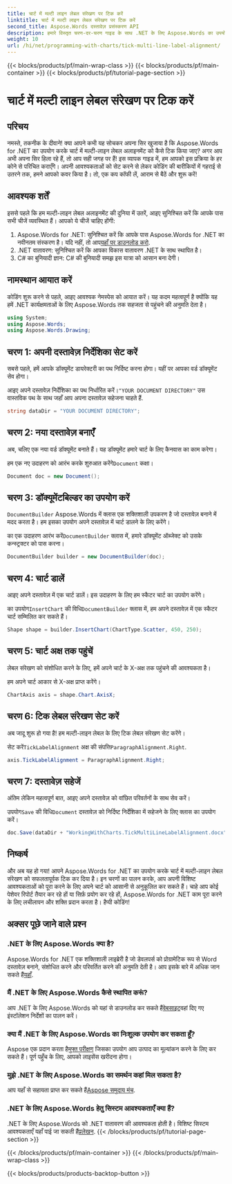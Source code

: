 ```yaml
---
title: चार्ट में मल्टी लाइन लेबल संरेखण पर टिक करें
linktitle: चार्ट में मल्टी लाइन लेबल संरेखण पर टिक करें
second_title: Aspose.Words दस्तावेज़ प्रसंस्करण API
description: हमारे विस्तृत चरण-दर-चरण गाइड के साथ .NET के लिए Aspose.Words का उपयोग करके चार्ट में मल्टी-लाइन लेबल संरेखण को टिक करना सीखें। सभी स्तरों के डेवलपर्स के लिए बिल्कुल सही।
weight: 10
url: /hi/net/programming-with-charts/tick-multi-line-label-alignment/
---
```


{{< blocks/products/pf/main-wrap-class >}}
{{< blocks/products/pf/main-container >}}
{{< blocks/products/pf/tutorial-page-section >}}

# चार्ट में मल्टी लाइन लेबल संरेखण पर टिक करें

## परिचय

नमस्ते, तकनीक के दीवाने! क्या आपने कभी यह सोचकर अपना सिर खुजाया है कि Aspose.Words for .NET का उपयोग करके चार्ट में मल्टी-लाइन लेबल अलाइनमेंट को कैसे टिक किया जाए? अगर आप अभी अपना सिर हिला रहे हैं, तो आप सही जगह पर हैं! इस व्यापक गाइड में, हम आपको इस प्रक्रिया के हर कोने से परिचित कराएँगे। अपनी आवश्यकताओं को सेट करने से लेकर कोडिंग की बारीकियों में गहराई से उतरने तक, हमने आपको कवर किया है। तो, एक कप कॉफी लें, आराम से बैठें और शुरू करें!

## आवश्यक शर्तें

इससे पहले कि हम मल्टी-लाइन लेबल अलाइनमेंट की दुनिया में उतरें, आइए सुनिश्चित करें कि आपके पास सभी चीजें व्यवस्थित हैं। आपको ये चीजें चाहिए होंगी:

1.  Aspose.Words for .NET: सुनिश्चित करें कि आपके पास Aspose.Words for .NET का नवीनतम संस्करण है। यदि नहीं, तो आप[यहाँ पर डाउनलोड करो](https://releases.aspose.com/words/net/).
2. .NET वातावरण: सुनिश्चित करें कि आपका विकास वातावरण .NET के साथ स्थापित है।
3. C# का बुनियादी ज्ञान: C# की बुनियादी समझ इस यात्रा को आसान बना देगी।

## नामस्थान आयात करें

कोडिंग शुरू करने से पहले, आइए आवश्यक नेमस्पेस को आयात करें। यह कदम महत्वपूर्ण है क्योंकि यह हमें .NET कार्यक्षमताओं के लिए Aspose.Words तक सहजता से पहुंचने की अनुमति देता है।

```csharp
using System;
using Aspose.Words;
using Aspose.Words.Drawing;
```

## चरण 1: अपनी दस्तावेज़ निर्देशिका सेट करें

सबसे पहले, हमें आपके डॉक्यूमेंट डायरेक्टरी का पथ निर्दिष्ट करना होगा। यहीं पर आपका वर्ड डॉक्यूमेंट सेव होगा।


 आइए अपने दस्तावेज़ निर्देशिका का पथ निर्धारित करें।`"YOUR DOCUMENT DIRECTORY"` उस वास्तविक पथ के साथ जहाँ आप अपना दस्तावेज़ सहेजना चाहते हैं.

```csharp
string dataDir = "YOUR DOCUMENT DIRECTORY";
```

## चरण 2: नया दस्तावेज़ बनाएँ

अब, चलिए एक नया वर्ड डॉक्यूमेंट बनाते हैं। यह डॉक्यूमेंट हमारे चार्ट के लिए कैनवास का काम करेगा।

 हम एक नए उदाहरण को आरंभ करके शुरुआत करेंगे`Document` कक्षा।

```csharp
Document doc = new Document();
```

## चरण 3: डॉक्यूमेंटबिल्डर का उपयोग करें

`DocumentBuilder` Aspose.Words में क्लास एक शक्तिशाली उपकरण है जो दस्तावेज़ बनाने में मदद करता है। हम इसका उपयोग अपने दस्तावेज़ में चार्ट डालने के लिए करेंगे।

 का एक उदाहरण आरंभ करें`DocumentBuilder` क्लास में, हमारे डॉक्यूमेंट ऑब्जेक्ट को उसके कन्स्ट्रक्टर को पास करना।

```csharp
DocumentBuilder builder = new DocumentBuilder(doc);
```

## चरण 4: चार्ट डालें

आइए अपने दस्तावेज़ में एक चार्ट डालें। इस उदाहरण के लिए हम स्कैटर चार्ट का उपयोग करेंगे।

 का उपयोग`InsertChart` की विधि`DocumentBuilder` क्लास में, हम अपने दस्तावेज़ में एक स्कैटर चार्ट सम्मिलित कर सकते हैं।

```csharp
Shape shape = builder.InsertChart(ChartType.Scatter, 450, 250);
```

## चरण 5: चार्ट अक्ष तक पहुंचें

लेबल संरेखण को संशोधित करने के लिए, हमें अपने चार्ट के X-अक्ष तक पहुंचने की आवश्यकता है।

हम अपने चार्ट आकार से X-अक्ष प्राप्त करेंगे।

```csharp
ChartAxis axis = shape.Chart.AxisX;
```

## चरण 6: टिक लेबल संरेखण सेट करें

अब जादू शुरू हो गया है! हम मल्टी-लाइन लेबल के लिए टिक लेबल संरेखण सेट करेंगे।

 सेट करें`TickLabelAlignment` अक्ष की संपत्ति`ParagraphAlignment.Right`.

```csharp
axis.TickLabelAlignment = ParagraphAlignment.Right;
```

## चरण 7: दस्तावेज़ सहेजें

अंतिम लेकिन महत्वपूर्ण बात, आइए अपने दस्तावेज़ को वांछित परिवर्तनों के साथ सेव करें।

 उपयोग`Save` की विधि`Document` दस्तावेज़ को निर्दिष्ट निर्देशिका में सहेजने के लिए क्लास का उपयोग करें।

```csharp
doc.Save(dataDir + "WorkingWithCharts.TickMultiLineLabelAlignment.docx");
```

## निष्कर्ष

और अब यह हो गया! आपने Aspose.Words for .NET का उपयोग करके चार्ट में मल्टी-लाइन लेबल संरेखण को सफलतापूर्वक टिक कर दिया है। इन चरणों का पालन करके, आप अपनी विशिष्ट आवश्यकताओं को पूरा करने के लिए अपने चार्ट को आसानी से अनुकूलित कर सकते हैं। चाहे आप कोई पेशेवर रिपोर्ट तैयार कर रहे हों या सिर्फ़ प्रयोग कर रहे हों, Aspose.Words for .NET काम पूरा करने के लिए लचीलापन और शक्ति प्रदान करता है। हैप्पी कोडिंग!

## अक्सर पूछे जाने वाले प्रश्न

### .NET के लिए Aspose.Words क्या है?

 Aspose.Words for .NET एक शक्तिशाली लाइब्रेरी है जो डेवलपर्स को प्रोग्रामेटिक रूप से Word दस्तावेज़ बनाने, संशोधित करने और परिवर्तित करने की अनुमति देती है। आप इसके बारे में अधिक जान सकते हैं[यहाँ](https://reference.aspose.com/words/net/).

### मैं .NET के लिए Aspose.Words कैसे स्थापित करूं?

 आप .NET के लिए Aspose.Words को यहां से डाउनलोड कर सकते हैं[वेबसाइट](https://releases.aspose.com/words/net/)वहां दिए गए इंस्टॉलेशन निर्देशों का पालन करें।

### क्या मैं .NET के लिए Aspose.Words का निःशुल्क उपयोग कर सकता हूँ?

 Aspose एक प्रदान करता है[मुफ्त परीक्षण](https://releases.aspose.com/) जिसका उपयोग आप उत्पाद का मूल्यांकन करने के लिए कर सकते हैं। पूर्ण पहुँच के लिए, आपको लाइसेंस खरीदना होगा।

### मुझे .NET के लिए Aspose.Words का समर्थन कहां मिल सकता है?

 आप यहाँ से सहायता प्राप्त कर सकते हैं[Aspose समुदाय मंच](https://forum.aspose.com/c/words/8).

### .NET के लिए Aspose.Words हेतु सिस्टम आवश्यकताएँ क्या हैं?

 .NET के लिए Aspose.Words को .NET वातावरण की आवश्यकता होती है। विशिष्ट सिस्टम आवश्यकताएँ यहाँ पाई जा सकती हैं[प्रलेखन](https://reference.aspose.com/words/net/).
{{< /blocks/products/pf/tutorial-page-section >}}

{{< /blocks/products/pf/main-container >}}
{{< /blocks/products/pf/main-wrap-class >}}

{{< blocks/products/products-backtop-button >}}
